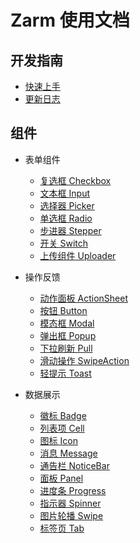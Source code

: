 # Zarm 使用文档

## 开发指南

* [快速上手](README.md)
* [更新日志](https://github.com/ZhonganTechENG/zarm/blob/master/CHANGELOG.md)

## 组件

* 表单组件
  * [复选框 Checkbox](components/Checkbox.md)
  * [文本框 Input](components/Input.md)
  * [选择器 Picker](components/Picker.md)
  * [单选框 Radio](components/Radio.md)
  * [步进器 Stepper](components/Stepper.md)
  * [开关 Switch](components/Switch.md)
  * [上传组件 Uploader](components/Uploader.md)

* 操作反馈
  * [动作面板 ActionSheet](components/ActionSheet.md)
  * [按钮 Button](components/Button.md)
  * [模态框 Modal](components/Modal.md)
  * [弹出框 Popup](components/Popup.md)
  * [下拉刷新 Pull](components/Pull.md)
  * [滑动操作 SwipeAction](components/SwipeAction.md)
  * [轻提示 Toast](components/Toast.md)

* 数据展示
  * [徽标 Badge](components/Badge.md)
  * [列表项 Cell](components/Cell.md)
  * [图标 Icon](components/Icon.md)
  * [消息 Message](components/Message.md)
  * [通告栏 NoticeBar](components/NoticeBar.md)
  * [面板 Panel](components/Panel.md)
  * [进度条 Progress](components/Progress.md)
  * [指示器 Spinner](components/Spinner.md)
  * [图片轮播 Swipe](components/Swipe.md)
  * [标签页 Tab](components/Tab.md)




